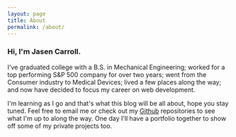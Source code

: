 ```yaml
---
layout: page
title: About
permalink: /about/
---
```

### Hi, I'm Jasen Carroll.
I've graduated college with a B.S. in Mechanical Engineering; worked for a top performing S&P 500 company for over two years; went from the Consumer industry to Medical Devices; lived a few places along the way; and now have decided to focus my career on web development.

I'm learning as I go and that's what this blog will be all about, hope you stay tuned. Feel free to email me or check out my [Github](https://github.com/jasenc) repositories to see what I'm up to along the way. One day I'll have a portfolio together to show off some of my private projects too.

